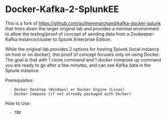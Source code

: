 # Docker-Kafka-2-SplunkEE

This is a fork of https://github.com/guilhemmarchand/kafka-docker-splunk that trims down the larger original lab and provides a minimal environment to allow the testing/proof of concept of sending data from a Zookeeper-Kafka instance/cluster to Splunk Enterprise Edition.

While the original lab provides 2 options for hosting Splunk (local instance on host or on docker), this proof of concept focuses only on using Docker. The goal is that with 1 clone command and 1 docker compose up command you are ready to go after a few minutes, and can see Kafka data in the Splunk instance. 

Prerequisites: 
      
      - Docker Desktop (Windows) or Docker Engine (Linux) 
      - Docker Compose (if not already packaged with Docker)

How to Use:

      - TBD
